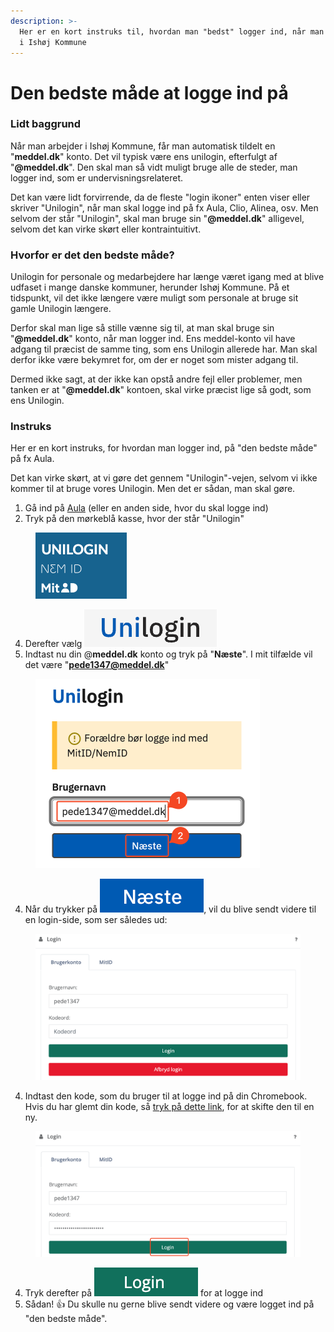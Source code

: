 ```yaml
---
description: >-
  Her er en kort instruks til, hvordan man "bedst" logger ind, når man arbejder
  i Ishøj Kommune
---
```


# Den bedste måde at logge ind på

### Lidt baggrund

Når man arbejder i Ishøj Kommune, får man automatisk tildelt en "**meddel.dk**" konto. Det vil typisk være ens unilogin, efterfulgt af "**@meddel.dk**". Den skal man så vidt muligt bruge alle de steder, man logger ind, som er undervisningsrelateret.

Det kan være lidt forvirrende, da de fleste "login ikoner" enten viser eller skriver "Unilogin", når man skal logge ind på fx Aula, Clio, Alinea, osv. Men selvom der står "Unilogin", skal man bruge sin "**@meddel.dk**" alligevel, selvom det kan virke skørt eller kontraintuitivt.

### Hvorfor er det den bedste måde?

Unilogin for personale og medarbejdere har længe været igang med at blive udfaset i mange danske kommuner, herunder Ishøj Kommune. På et tidspunkt, vil det ikke længere være muligt som personale at bruge sit gamle Unilogin længere.

Derfor skal man lige så stille vænne sig til, at man skal bruge sin "**@meddel.dk**" konto, når man logger ind. Ens meddel-konto vil have adgang til præcist de samme ting, som ens Unilogin allerede har. Man skal derfor ikke være bekymret for, om der er noget som mister adgang til.

Dermed ikke sagt, at der ikke kan opstå andre fejl eller problemer, men tanken er at "**@meddel.dk**" kontoen, skal virke præcist lige så godt, som ens Unilogin.

### Instruks

Her er en kort instruks, for hvordan man logger ind, på "den bedste måde" på fx Aula.&#x20;

Det kan virke skørt, at vi gøre det gennem "Unilogin"-vejen, selvom vi ikke kommer til at bruge vores Unilogin. Men det er sådan, man skal gøre.

1. Gå ind på [Aula](https://aula.dk) (eller en anden side, hvor du skal logge ind)
2. Tryk på den mørkeblå kasse, hvor der står "Unilogin"

<figure><img src="../.gitbook/assets/image (2) (1).png" alt="" width="146"><figcaption></figcaption></figure>

4. Derefter vælg <img src="../.gitbook/assets/image (3).png" alt="" data-size="line">
5. Indtast nu din @**meddel.dk** konto og tryk på "**Næste**". I mit tilfælde vil det være "**pede1347@meddel.dk**"

<figure><img src="../.gitbook/assets/image (4).png" alt="" width="359"><figcaption></figcaption></figure>

4. Når du trykker på <img src="../.gitbook/assets/image (5).png" alt="" data-size="line">, vil du blive sendt videre til en login-side, som ser således ud:

<figure><img src="../.gitbook/assets/image (44).png" alt=""><figcaption></figcaption></figure>

4. Indtast den kode, som du bruger til at logge ind på din Chromebook. \
   Hvis du har glemt din kode, så [tryk på dette link](../skift-af-koder/sadan-skifter-du-din-egen-kode-pa-din-chromebook.md), for at skifte den til en ny.

<figure><img src="../.gitbook/assets/image (43).png" alt=""><figcaption></figcaption></figure>

4. Tryk derefter på <img src="../.gitbook/assets/image (42).png" alt="" data-size="line"> for at logge ind
5. Sådan! :thumbsup: Du skulle nu gerne blive sendt videre og være logget ind på "den bedste måde".

